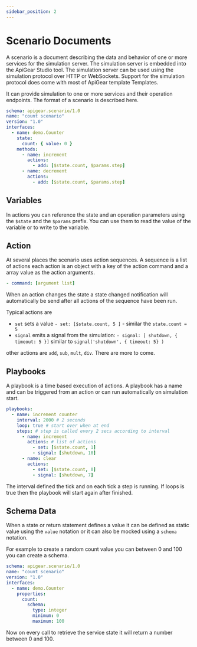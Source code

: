 ```yaml
---
sidebar_position: 2
---
```


# Scenario Documents

A scenario is a document describing the data and behavior of one or more services for the simulation server. The simulation server is embedded into the ApiGear Studio tool. The simulation server can be used using the simulation protocol over HTTP or WebSockets. Support for the simulation protocol does come with most of ApiGear template Templates.

It can provide simulation to one or more services and their operation endpoints. The format of a scenario is described here.

```yaml
schema: apigear.scenario/1.0
name: "count scenario"
version: "1.0"
interfaces:
  - name: demo.Counter
    state:
      count: { value: 0 }
    methods:
      - name: increment
        actions:
          - add: [$state.count, $params.step]
      - name: decrement
        actions:
          - add: [$state.count, $params.step]
```

## Variables

In actions you can reference the state and an operation parameters using the `$state` and the `$params` prefix. You can use them to read the value of the variable or to write to the variable.

## Action

At several places the scenario uses action sequences. A sequence is a list of actions each action is an object with a key of the action command and a array value as the action arguments.

```yaml
- command: [argument list]
```

When an action changes the state a state changed notification will automatically be send after all actions of the sequence have been run.

Typical actions are

- `set` sets a value `- set: [$state.count, 5 ]` - similar the `state.count = 5`
- `signal` emits a signal from the simulation: `- signal: [ shutdown, { timeout: 5 }]` similar to `signal('shutdown', { timeout: 5} )`

other actions are `add`, `sub`, `mult`, `div`. There are more to come.

## Playbooks

A playbook is a time based execution of actions. A playbook has a name and can be triggered from an action or can run automatically on simulation start.

```yaml
playbooks:
  - name: increment counter
    interval: 2000 # 2 seconds
    loop: true # start over when at end
    steps: # step is called every 2 secs according to interval
      - name: increment
        actions: # list of actions
          - set: [$state.count, 1]
          - signal: [shutdown, 10]
      - name: clear
        actions:
          - set: [$state.count, 0]
          - signal: [shutdown, 7]
```

The interval defined the tick and on each tick a step is running. If loops is true then the playbook will start again after finished.

## Schema Data

When a state or return statement defines a value it can be defined as static value using the `value` notation or it can also be mocked using a `schema` notation.

For example to create a random count value you can between 0 and 100 you can create a schema.

```yaml
schema: apigear.scenario/1.0
name: "count scenario"
version: "1.0"
interfaces:
  - name: demo.Counter
    properties:
      count:
        schema:
          type: integer
          minimum: 0
          maximum: 100
```

Now on every call to retrieve the service state it will return a number between 0 and 100.
